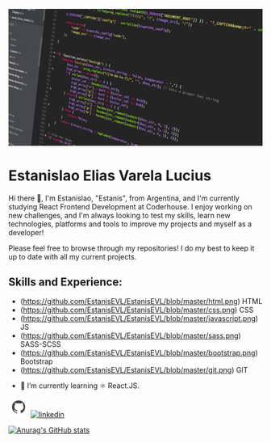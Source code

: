 ![Frontend React JS Developer](https://github.com/EstanisEVL/EstanisEVL/blob/master/aboutme-banner.jpg)

# Estanislao Elias Varela Lucius
Hi there 👋, I'm Estanislao, "Estanis", from Argentina, and I'm currently studying React Frontend Development at Coderhouse. I enjoy working on new challenges, and I'm always looking to test my skills, learn new technologies, platforms and tools to improve my projects and myself as a developer!

Please feel free to browse through my repositories! I do my best to keep it up to date with all my current projects.

## Skills and Experience:

* (https://github.com/EstanisEVL/EstanisEVL/blob/master/html.png) HTML
* (https://github.com/EstanisEVL/EstanisEVL/blob/master/css.png) CSS
* (https://github.com/EstanisEVL/EstanisEVL/blob/master/javascript.png) JS
* (https://github.com/EstanisEVL/EstanisEVL/blob/master/sass.png) SASS-SCSS
* (https://github.com/EstanisEVL/EstanisEVL/blob/master/bootstrap.png) Bootstrap
* (https://github.com/EstanisEVL/EstanisEVL/blob/master/git.png) GIT

- 🌱 I’m currently learning ⚛ React.JS. 


[<img src='https://github.com/EstanisEVL/EstanisEVL/blob/master/github.png' alt='github' height='40'>](https://github.com/EstanisEVL)  [<img src='https://cdn.jsdelivr.net/npm/simple-icons@3.0.1/icons/linkedin.svg' alt='linkedin' height='40'>](https://www.linkedin.com/in/estanislao-elias-varela-lucius-developer/)  

[![Anurag's GitHub stats](https://github-readme-stats.vercel.app/api?username=EstanisEVL)](https://github.com/anuraghazra/github-readme-stats)
